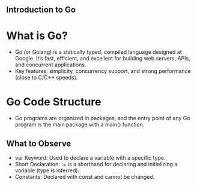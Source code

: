 ## Introduction to Go

# What is Go?

- Go (or Golang) is a statically typed, compiled language designed at Google. It’s fast, efficient, and excellent for building web servers, APIs, and concurrent applications.
- Key features: simplicity, concurrency support, and strong performance (close to C/C++ speeds).

# Go Code Structure

- Go programs are organized in packages, and the entry point of any Go program is the main package with a main() function.

## What to Observe
- var Keyword: Used to declare a variable with a specific type.
- Short Declaration: := is a shorthand for declaring and initializing a variable (type is inferred).
- Constants: Declared with const and cannot be changed.
